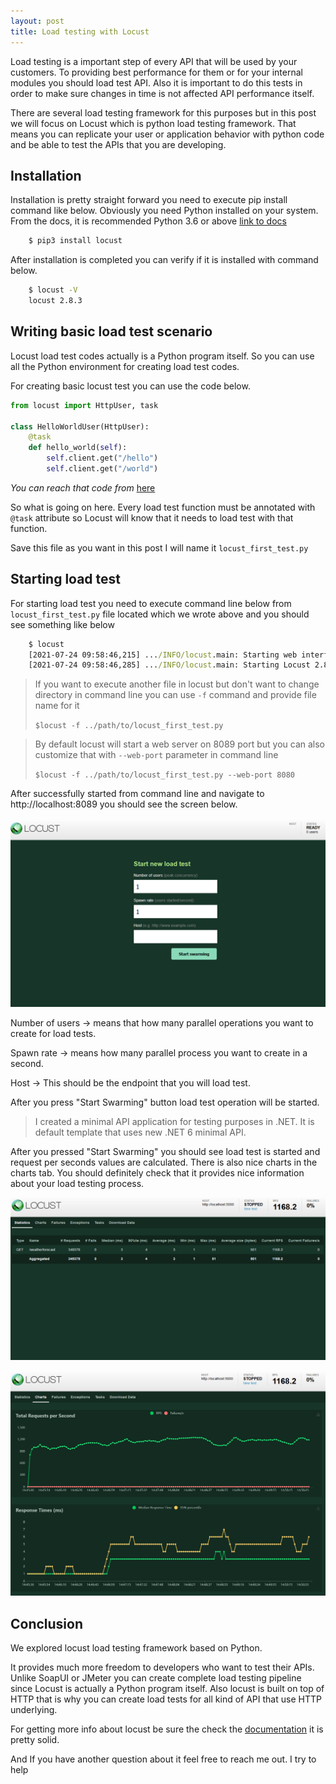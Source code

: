 ```yaml
---
layout: post
title: Load testing with Locust
---
```


Load testing is a important step of every API that will be used by your customers. To providing best performance for them or for your internal modules you should load test API. Also it is important to do this tests in order to make sure changes in time is not affected API performance itself. 

There are several load testing framework for this purposes but in this post we will focus on Locust which is python load testing framework. That means you can replicate your user or application behavior with python code and be able to test the APIs that you are developing. 


## Installation
Installation is pretty straight forward you need to execute pip install command like below. Obviously you need Python installed on your system. From the docs, it is recommended Python 3.6 or above [link to docs](http://docs.locust.io/en/stable/installation.html)

````cmd
    $ pip3 install locust
````
After installation is completed you can verify if it is installed with command below. 
````cmd
    $ locust -V
    locust 2.8.3    
````

## Writing basic load test scenario
Locust load test codes actually is a Python program itself. So you can use all the Python environment for creating load test codes.

For creating basic locust test you can use the code below. 

````python
from locust import HttpUser, task

class HelloWorldUser(HttpUser):
    @task
    def hello_world(self):
        self.client.get("/hello")
        self.client.get("/world")
````
*You can reach that code from* [here](http://docs.locust.io/en/stable/quickstart.html)

So what is going on here. Every load test function must be annotated with ``@task`` attribute so Locust will know that it needs to load test with that function.

Save this file as you want in this post I will name it ``locust_first_test.py``

## Starting load test
For starting load test you need to execute command line below from ``locust_first_test.py`` file located which we wrote above and you should see something like below

````cmd
    $ locust
    [2021-07-24 09:58:46,215] .../INFO/locust.main: Starting web interface at http://*:8089
    [2021-07-24 09:58:46,285] .../INFO/locust.main: Starting Locust 2.8.3
````

> If you want to execute another file in locust but don't want to change directory in command line you can use ``-f`` command and provide file name for it 
> 
> ``$locust -f ../path/to/locust_first_test.py``

> By default locust will start a web server on 8089 port but you can also customize that with ``--web-port`` parameter in command line 
> 
> ``$locust -f ../path/to/locust_first_test.py --web-port 8080``

After successfully started from command line and navigate to http://localhost:8089 you should see the screen below. 

![](/assets\post_assets\locust\locust1.png)

Number of users -> means that how many parallel operations you want to create for load tests. 

Spawn rate -> means how many parallel process you want to create in a second.

Host -> This should be the endpoint that you will load test. 

After you press "Start Swarming" button load test operation will be started.  

> I created a minimal API application for testing purposes in .NET. It is default template that uses new .NET 6 minimal API.
> 
After you pressed "Start Swarming" you should see load test is started and request per seconds values are calculated. There is also nice charts in the charts tab. You should definitely check that it provides nice information about your load testing process. 

![](/assets\post_assets\locust\locust2.png)

![](/assets\post_assets\locust\locust3.png)

## Conclusion

We explored locust load testing framework based on Python. 

It provides much more freedom to developers who want to test their APIs. Unlike SoapUI or JMeter you can create complete load testing pipeline since Locust is actually a Python program itself. Also locust is built on top of HTTP that is why you can create load tests for all kind of API that use HTTP underlying. 

For getting more info about locust be sure the check the [documentation](http://docs.locust.io/en/stable/index.html) it is pretty solid.

And If you have another question about it feel free to reach me out. I try to help 